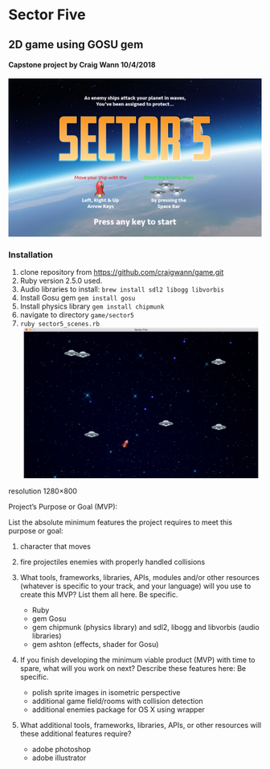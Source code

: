# Sector Five
## 2D game using GOSU gem
#### Capstone project by Craig Wann 10/4/2018
![splash screen](sector5/images/start_screen.png)
### Installation

1. clone repository from https://github.com/craigwann/game.git
1. Ruby version 2.5.0 used. 
1. Audio libraries to install: `brew install sdl2 libogg libvorbis`
1. Install Gosu gem `gem install gosu`
1. Install physics library `gem install chipmunk`
1. navigate to directory `game/sector5`
1. `ruby sector5_scenes.rb`
![splash screen](sector5/images/ScreenShot.png)

resolution 1280×800

Project’s Purpose or Goal (MVP): 

List the absolute minimum features the project requires to meet this purpose or goal:

1. character that moves 
1. fire projectiles
enemies with properly handled collisions

1. What tools, frameworks, libraries, APIs, modules and/or other resources (whatever is specific to your track, and your language) will you use to create this MVP? List them all here. Be specific.
    * Ruby
    * gem Gosu
    * gem chipmunk (physics library) and sdl2, libogg and libvorbis (audio libraries)
    * gem ashton (effects, shader for Gosu)

1. If you finish developing the minimum viable product (MVP) with time to spare, what will you work on next? Describe these features here: Be specific.
    * polish sprite images in isometric perspective
    * additional game field/rooms with collision detection
    * additional enemies
package for OS X using wrapper
1. What additional tools, frameworks, libraries, APIs, or other resources will these additional features require?
    * adobe photoshop
    * adobe illustrator
